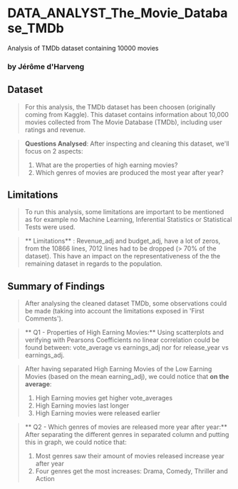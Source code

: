 # DATA_ANALYST_The_Movie_Database_TMDb
Analysis of TMDb dataset containing 10000 movies
### by Jérôme d'Harveng


## Dataset

> For this analysis, the TMDb dataset has been choosen (originally coming from Kaggle).
This dataset contains information about 10,000 movies collected from The Movie Database (TMDb), including user ratings and revenue.

> **Questions Analysed**: After inspecting and cleaning this dataset, we'll focus on 2 aspects:
> 1. What are the properties of high earning movies? 
> 2. Which genres of movies are produced the most year after year?

## Limitations
> To run this analysis, some limitations are important to be mentioned as for example no Machine
Learning, Inferential Statistics or Statistical Tests were used.

> ** Limitations** : Revenue_adj and budget_adj, have a lot of zeros, from the 10866 lines, 7012 lines had to be dropped (> 70% of the dataset). 
This have an impact on the representativeness of the the remaining dataset in regards to the population.

## Summary of Findings

> After analysing the cleaned dataset TMDb, some observations could be made (taking into account the limitations exposed in 'First Comments').

> ** Q1 - Properties of High Earning Movies:**
Using scatterplots and verifying with Pearsons Coefficients no linear correlation could be found between:
vote_average vs earnings_adj nor for release_year vs earnings_adj.

> After having separated High Earning Movies of the Low Earning Movies (based on the mean earning_adj), we could notice that **on the average**:
> 1. High Earning movies get higher vote_averages
> 2. High Earning movies last longer
> 3. High Earning movies were released earlier


> ** Q2 - Which genres of movies are released more year after year:**
After separating the different genres in separated column and putting this in graph, we could notice that:
> 1. Most genres saw their amount of movies released increase year after year
> 2. Four genres get the most increases: Drama, Comedy, Thriller and Action
